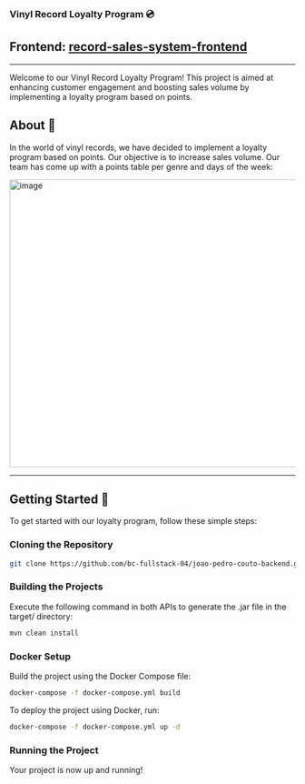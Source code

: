 ### Vinyl Record Loyalty Program 💿

## Frontend: [record-sales-system-frontend](https://github.com/joaopcouto/record-sales-system-frontend)

---

Welcome to our Vinyl Record Loyalty Program! This project is aimed at enhancing customer engagement and boosting sales volume by implementing a loyalty program based on points.

## About 🎵

In the world of vinyl records, we have decided to implement a loyalty program based on points. Our objective is to increase sales volume. Our team has come up with a points table per genre and days of the week:

<img width="506" alt="image" src="https://github.com/bc-fullstack-04/joao-pedro-couto-backend/assets/129805937/99eab7a9-20a5-4085-82d4-5e6b2309753b">

***

## Getting Started 🚀

To get started with our loyalty program, follow these simple steps:

### Cloning the Repository

```bash
git clone https://github.com/bc-fullstack-04/joao-pedro-couto-backend.git
```

### Building the Projects
Execute the following command in both APIs to generate the .jar file in the target/ directory:

```bash
mvn clean install
```

### Docker Setup
Build the project using the Docker Compose file:

```bash
docker-compose -f docker-compose.yml build
```

To deploy the project using Docker, run:

```bash
docker-compose -f docker-compose.yml up -d
```
### Running the Project
Your project is now up and running!













